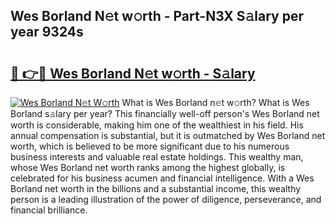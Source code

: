 ## Wes Borland N𝚎t w𝚘rth - Part-N3X S𝚊lary per year 9324s

# <h2><a href="http://gc08ppm.nevu.top/?p=Wes+Borland">🔗 👉🔴 Wes Borland N𝚎t w𝚘rth - S𝚊lary</a></h2>

[![Wes Borland N𝚎t W𝚘rth](https://i.imgur.com/Oavwk0R.jpeg)](http://gc08ppm.nevu.top/?p=Wes+Borland)
What is Wes Borland n𝚎t w𝚘rth? What is Wes Borland s𝚊lary per year?
This financially well-off person's Wes Borland net worth is considerable, making him one of the wealthiest in his field. His annual compensation is substantial, but it is outmatched by Wes Borland net worth, which is believed to be more significant due to his numerous business interests and valuable real estate holdings. This wealthy man, whose Wes Borland net worth ranks among the highest globally, is celebrated for his business acumen and financial intelligence. With a Wes Borland net worth in the billions and a substantial income, this wealthy person is a leading illustration of the power of diligence, perseverance, and financial brilliance.
